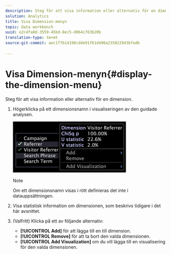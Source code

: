 ```yaml
---
description: Steg för att visa information eller alternativ för en dimension.
solution: Analytics
title: Visa Dimension-menyn
topic: Data workbench
uuid: e2c4fa8d-3559-45bd-8ec5-d064c763b20b
translation-type: tm+mt
source-git-commit: aec1f7b14198cdde91f61d490a235022943bfedb

---
```



# Visa Dimension-menyn{#display-the-dimension-menu}

Steg för att visa information eller alternativ för en dimension.

1. Högerklicka på ett dimensionsnamn i visualiseringen av den guidade analysen.

   ![Steginformation](assets/mnu_GuidedAnalysis.png)

   >[!NOTE]
   >
   >Om ett dimensionsnamn visas i rött definieras det inte i datauppsättningen.

1. Visa statistisk information om dimensionen, som beskrivs tidigare i det här avsnittet.
1. (Valfritt) Klicka på ett av följande alternativ:

   * **[!UICONTROL Add]** för att lägga till en till dimension.
   * **[!UICONTROL Remove]** för att ta bort den valda dimensionen.
   * **[!UICONTROL Add Visualization]** om du vill lägga till en visualisering för den valda dimensionen.

